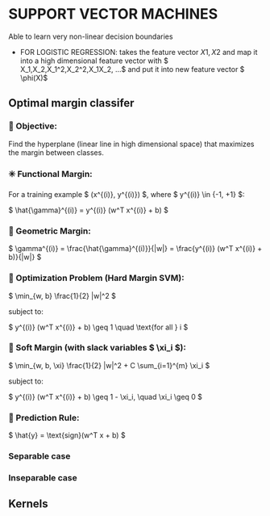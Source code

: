 # SUPPORT VECTOR MACHINES
Able to learn very non-linear decision boundaries
* FOR LOGISTIC REGRESSION: takes the feature vector $X1, X2$ and map it into a high dimensional feature vector with $ X_1,X_2,X_1^2,X_2^2,X_1X_2, ...$ and put it into new feature vector $ \phi(X)$

## Optimal margin classifer 
### 🎯 Objective:
Find the hyperplane (linear line in high dimensional space) that maximizes the margin between classes.

### ✳️ Functional Margin:
For a training example $ (x^{(i)}, y^{(i)}) $, where $ y^{(i)} \in \{-1, +1\} $:



$
\hat{\gamma}^{(i)} = y^{(i)} (w^T x^{(i)} + b)
$



### 📐 Geometric Margin:


$
\gamma^{(i)} = \frac{\hat{\gamma}^{(i)}}{\|w\|}
= \frac{y^{(i)} (w^T x^{(i)} + b)}{\|w\|}
$



### 🧮 Optimization Problem (Hard Margin SVM):


$
\min_{w, b} \frac{1}{2} \|w\|^2
$


subject to:


$
y^{(i)} (w^T x^{(i)} + b) \geq 1 \quad \text{for all } i
$



### 🔧 Soft Margin (with slack variables $ \xi_i $):


$
\min_{w, b, \xi} \frac{1}{2} \|w\|^2 + C \sum_{i=1}^{m} \xi_i
$


subject to:


$
y^{(i)} (w^T x^{(i)} + b) \geq 1 - \xi_i, \quad \xi_i \geq 0
$



### 🧠 Prediction Rule:


$
\hat{y} = \text{sign}(w^T x + b)
$




### Separable case
### Inseparable case

## Kernels